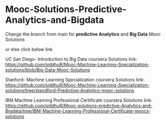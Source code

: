 # Mooc-Solutions-Predictive-Analytics-and-Bigdata

Change the branch from main for **predictive Analytics** and **Big Data** Mooc Solutions

or else click below link

UC San Diego- Introduction to Big Data coursera Solutions link:
https://github.com/siddhuR/Mooc-Machine-Learning-Specialization-solutions/blob/Big-Data-Mooc-Solutions

Stanford- Machine Learning Specialization coursera Solutions link:
https://github.com/siddhuR/Mooc-Machine-Learning-Specialization-solutions/tree/standford-Predictive-Analytics-mooc-solutions

IBM Machine Learning Professional Certificate coursera Solutions link:
https://github.com/siddhuR/Mooc-solutions-predictive-Analytics-and-Bigdata/tree/IBM-Machine-Learning-Professional-Certificate-moocs-solutions
